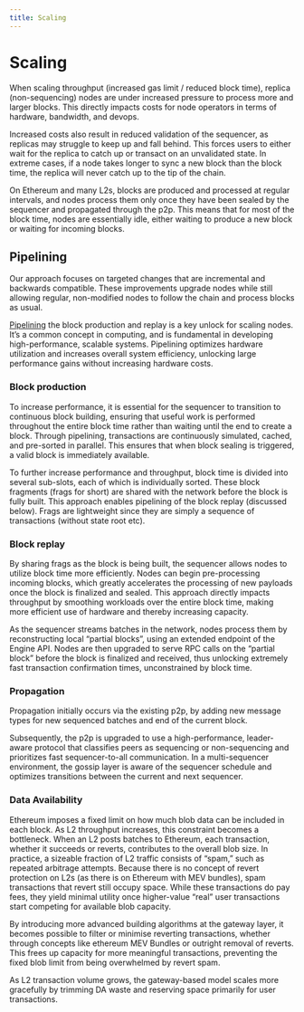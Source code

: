 ```yaml
---
title: Scaling
---
```


# Scaling

When scaling throughput (increased gas limit / reduced block time), replica (non-sequencing) nodes are under increased pressure to process more and larger blocks. This directly impacts costs for node operators in terms of hardware, bandwidth, and devops.

Increased costs also result in reduced validation of the sequencer, as replicas may struggle to keep up and fall behind. This forces users to either wait for the replica to catch up or transact on an unvalidated state. In extreme cases, if a node takes longer to sync a new block than the block time, the replica will never catch up to the tip of the chain.

On Ethereum and many L2s, blocks are produced and processed at regular intervals, and nodes process them only once they have been sealed by the sequencer and propagated through the p2p. This means that for most of the block time, nodes are essentially idle, either waiting to produce a new block or waiting for incoming blocks.

## Pipelining

Our approach focuses on targeted changes that are incremental and backwards compatible. These improvements upgrade nodes while still allowing regular, non-modified nodes to follow the chain and process blocks as usual.

[Pipelining](https://www.techtarget.com/whatis/definition/pipelining) the block production and replay is a key unlock for scaling nodes. It’s a common concept in computing, and is fundamental in developing high-performance, scalable systems. Pipelining optimizes hardware utilization and increases overall system efficiency, unlocking large performance gains without increasing hardware costs.

### Block production

To increase performance, it is essential for the sequencer to transition to continuous block building, ensuring that useful work is performed throughout the entire block time rather than waiting until the end to create a block. Through pipelining, transactions are continuously simulated, cached, and pre-sorted in parallel. This ensures that when block sealing is triggered, a valid block is immediately available.

To further increase performance and throughput, block time is divided into several sub-slots, each of which is individually sorted. These block fragments (frags for short) are shared with the network before the block is fully built. This approach enables pipelining of the block replay (discussed below). Frags are lightweight since they are simply a sequence of transactions (without state root etc). 

### Block replay

By sharing frags as the block is being built, the sequencer allows nodes to utilize block time more efficiently. Nodes can begin pre-processing incoming blocks, which greatly accelerates the processing of new payloads once the block is finalized and sealed. This approach directly impacts throughput by smoothing workloads over the entire block time, making more efficient use of hardware and thereby increasing capacity.

As the sequencer streams batches in the network, nodes process them by reconstructing local “partial blocks”, using an extended endpoint of the Engine API. Nodes are then upgraded to serve RPC calls on the “partial block” before the block is finalized and received, thus unlocking extremely fast transaction confirmation times, unconstrained by block time. 

### Propagation

Propagation initially occurs via the existing p2p, by adding new message types for new sequenced batches and end of the current block. 

Subsequently, the p2p is upgraded to use a high-performance, leader-aware protocol that classifies peers as sequencing or non-sequencing and prioritizes fast sequencer-to-all communication. In a multi-sequencer environment, the gossip layer is aware of the sequencer schedule and optimizes transitions between the current and next sequencer.

### Data Availability

Ethereum imposes a fixed limit on how much blob data can be included in each block. As L2 throughput increases, this constraint becomes a bottleneck. When an L2 posts batches to Ethereum, each transaction, whether it succeeds or reverts, contributes to the overall blob size. In practice, a sizeable fraction of L2 traffic consists of “spam,” such as repeated arbitrage attempts. Because there is no concept of revert protection on L2s (as there is on Ethereum with MEV bundles), spam transactions that revert still occupy space. While these transactions do pay fees, they yield minimal utility once higher-value “real” user transactions start competing for available blob capacity.

By introducing more advanced building algorithms at the gateway layer, it becomes possible to filter or minimise reverting transactions, whether through concepts like ethereum MEV Bundles or outright removal of reverts. This frees up capacity for more meaningful transactions, preventing the fixed blob limit from being overwhelmed by revert spam.

As L2 transaction volume grows, the gateway-based model scales more gracefully by trimming DA waste and reserving space primarily for user transactions.